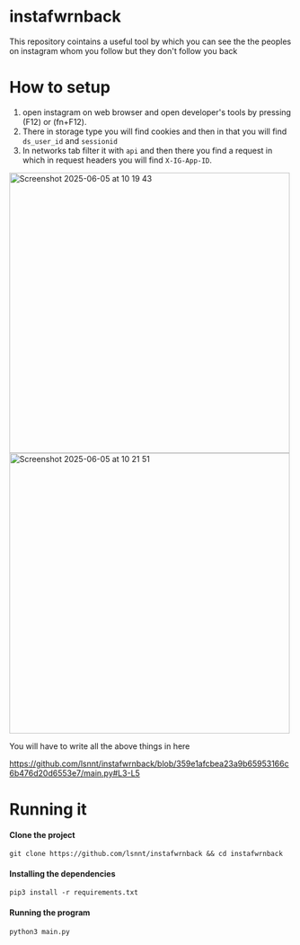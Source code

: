 # instafwrnback
This repository cointains a useful tool by which you can see the the peoples on instagram whom you follow but they don't follow you back
# How to setup
1) open instagram on web browser and open developer's tools by pressing (F12) or (fn+F12).
2) There in storage type you will find cookies and then in that you will find `ds_user_id` and `sessionid`
3) In networks tab filter it with `api` and then there you find a request in which in request headers you will find `X-IG-App-ID`.
<img width="499" alt="Screenshot 2025-06-05 at 10 19 43" src="https://github.com/user-attachments/assets/3764454f-463d-4b5b-935f-1ac64143f756" />
<img width="499" alt="Screenshot 2025-06-05 at 10 21 51" src="https://github.com/user-attachments/assets/6a9a3676-e5b9-4040-8e1f-37c70071221d" />

You will have to write all the above things in here

https://github.com/lsnnt/instafwrnback/blob/359e1afcbea23a9b65953166c6b476d20d6553e7/main.py#L3-L5

# Running it
#### Clone the project
```
git clone https://github.com/lsnnt/instafwrnback && cd instafwrnback
```
#### Installing the dependencies
```
pip3 install -r requirements.txt
```
#### Running the program
```
python3 main.py
```
